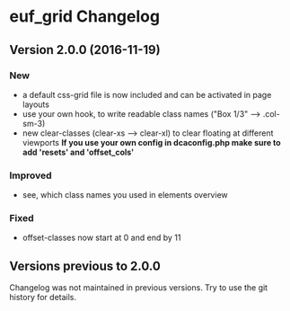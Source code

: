 euf_grid Changelog
==================

Version 2.0.0 (2016-11-19)
--------------------------

### New
- a default css-grid file is now included and can be activated in page layouts
- use your own hook, to write readable class names ("Box 1/3" --> .col-sm-3)
- new clear-classes (clear-xs --> clear-xl) to clear floating at different viewports
**If you use your own config in dcaconfig.php make sure to add 'resets' and 'offset_cols'**

### Improved
- see, which class names you used in elements overview

### Fixed
- offset-classes now start at 0 and end by 11


Versions previous to 2.0.0
--------------------------

Changelog was not maintained in previous versions.
Try to use the git history for details.
